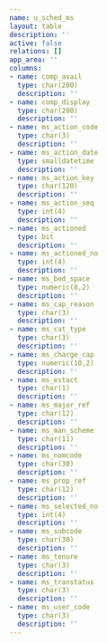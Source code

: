 ```yaml
---
name: u_sched_ms
layout: table
description: ''
active: false
relations: []
app_area: ''
columns:
- name: comp_avail
  type: char(200)
  description: ''
- name: comp_display
  type: char(200)
  description: ''
- name: ms_action_code
  type: char(3)
  description: ''
- name: ms_action_date
  type: smalldatetime
  description: ''
- name: ms_action_key
  type: char(120)
  description: ''
- name: ms_action_seq
  type: int(4)
  description: ''
- name: ms_actioned
  type: bit
  description: ''
- name: ms_actioned_no
  type: int(4)
  description: ''
- name: ms_bed_space
  type: numeric(8,2)
  description: ''
- name: ms_cap_reason
  type: char(3)
  description: ''
- name: ms_cat_type
  type: char(3)
  description: ''
- name: ms_charge_cap
  type: numeric(10,2)
  description: ''
- name: ms_estact
  type: char(1)
  description: ''
- name: ms_major_ref
  type: char(12)
  description: ''
- name: ms_man_scheme
  type: char(11)
  description: ''
- name: ms_nomcode
  type: char(30)
  description: ''
- name: ms_prop_ref
  type: char(12)
  description: ''
- name: ms_selected_no
  type: int(4)
  description: ''
- name: ms_subcode
  type: char(30)
  description: ''
- name: ms_tenure
  type: char(3)
  description: ''
- name: ms_transtatus
  type: char(3)
  description: ''
- name: ms_user_code
  type: char(3)
  description: ''
---
```


